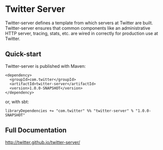 Twitter Server
==============

Twitter-server defines a template from which servers at Twitter are built. Twitter-server ensures that common components like an administrative HTTP server, tracing, stats, etc. are wired in correctly for production use at Twitter.

Quick-start
-----------

Twitter-server is published with Maven:

    <dependency>
      <groupId>com.twitter</groupId>
      <artifactId>twitter-server</artifactId>
      <version>1.0.0-SNAPSHOT</version>
    </dependency>

or, with sbt:

    libraryDependencies += "com.twitter" %% "twitter-server" % "1.0.0-SNAPSHOT"

Full Documentation
------------------

<http://twitter.github.io/twitter-server/>
